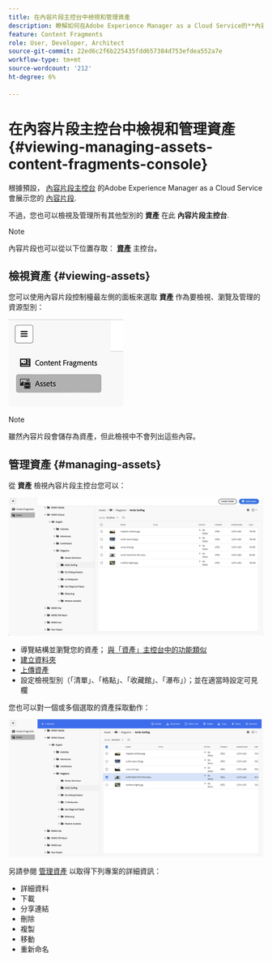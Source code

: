 ```yaml
---
title: 在內容片段主控台中檢視和管理資產
description: 瞭解如何在Adobe Experience Manager as a Cloud Service的**內容片段主控台**中檢視及管理資產。
feature: Content Fragments
role: User, Developer, Architect
source-git-commit: 22ed6c2f6b225435fdd657384d753efdea552a7e
workflow-type: tm+mt
source-wordcount: '212'
ht-degree: 6%

---
```


# 在內容片段主控台中檢視和管理資產 {#viewing-managing-assets-content-fragments-console}

根據預設， [內容片段主控台](/help/sites-cloud/administering/content-fragments/managing.md#content-fragments-console) 的Adobe Experience Manager as a Cloud Service會展示您的 [內容片段](/help/sites-cloud/administering/content-fragments/overview.md).

不過，您也可以檢視及管理所有其他型別的 **資產** 在此 **內容片段主控台**.

>[!NOTE]
>
>內容片段也可以從以下位置存取： **[資產](/help/assets/overview.md)** 主控台。

## 檢視資產 {#viewing-assets}

您可以使用內容片段控制檯最左側的面板來選取  **資產** 作為要檢視、瀏覽及管理的資源型別：

![內容片段主控台 — 導覽](/help/sites-cloud/administering/content-fragments/assets/cf-console-assets-navigation.png)

>[!NOTE]
>
>雖然內容片段會儲存為資產，但此檢視中不會列出這些內容。

## 管理資產 {#managing-assets}

從 **資產** 檢視內容片段主控台您可以：

![內容片段主控台 — 瀏覽資產](/help/sites-cloud/administering/content-fragments/assets/cf-console-assets-browse.png)

* 導覽結構並瀏覽您的資產； [與「資產」主控台中的功能類似](/help/assets/navigate-assets-view.md)
* [建立資料夾](/help/assets/manage-digital-assets.md#creating-folders)
* [上傳資產](/help/assets/add-delete-assets-view.md)
* 設定檢視型別（「清單」、「格點」、「收藏館」、「瀑布」）；並在適當時設定可見欄

您也可以對一個或多個選取的資產採取動作：

![內容片段主控台 — 所選資產的動作](/help/sites-cloud/administering/content-fragments/assets/cf-console-assets-actions.png)

另請參閱 [管理資產](/help/assets/manage-organize-assets-view.md) 以取得下列專案的詳細資訊：

* 詳細資料
* 下載
* 分享連結
* 刪除
* 複製
* 移動
* 重新命名
